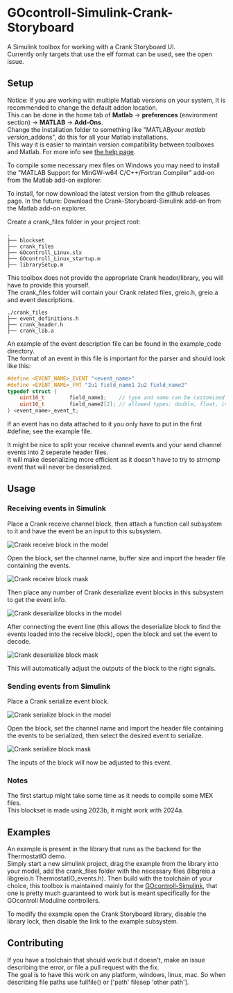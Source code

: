 # GOcontroll-Simulink-Crank-Storyboard
A Simulink toolbox for working with a Crank Storyboard UI.  
Currently only targets that use the elf format can be used, see the open issue.

## Setup
Notice: If you are working with multiple Matlab versions on your system, It is recommended to change the default addon location.  
This can be done in the home tab of **Matlab** -> **preferences** (environment section) -> **MATLAB** -> **Add-Ons**.  
Change the installation folder to something like "MATLAB*your matlab version*_addons", do this for all your Matlab installations.  
This way it is easier to maintain version compatibility between toolboxes and Matlab. For more info see [the help page](https://nl.mathworks.com/help/matlab/matlab_env/get-add-ons.html).  

To compile some necessary mex files on Windows you may need to install the "MATLAB Support for MinGW-w64 C/C++/Fortran Compiler" add-on from the Matlab add-on explorer.

To install, for now download the latest version from the github releases page.
In the future:
Download the Crank-Storyboard-Simulink add-on from the Matlab add-on explorer.

Create a crank_files folder in your project root:
``` text
.
├── blockset
├── crank_files
├── GOcontroll_Linux.slx
├── GOcontroll_Linux_startup.m
├── librarySetup.m
```
This toolbox does not provide the appropriate Crank header/library, you will have to provide this yourself.  
The crank_files folder will contain your Crank related files, greio.h, greio.a and event descriptions.  
``` text
./crank_files
├── event_definitions.h
├── crank_header.h
├── crank_lib.a
```
An example of the event description file can be found in the example_code directory.  
The format of an event in this file is important for the parser and should look like this:
``` h
#define <EVENT_NAME>_EVENT "<event_name>"
#define <EVENT_NAME>_FMT "2u1 field_name1 2u2 field_name2"
typedef struct {
	uint16_t 		field_name1;    // type and name can be customized as desired, but need to be on one line
	uint16_t 		field_name2[2]; // allowed types: double, float, int8_t, uint8_t, int16_t, uint16_t, int32_t, uint32_t
} <event_name>_event_t;
```
If an event has no data attached to it you only have to put in the first #define, see the example file.  

It might be nice to split your receive channel events and your send channel events into 2 seperate header files.  
It will make deserializing more efficient as it doesn't have to try to strncmp event that will never be deserialized.  

## Usage

### Receiving events in Simulink
Place a Crank receive channel block, then attach a function call subsystem to it and have the event be an input to this subsystem.  

![Crank receive block in the model](images/crank_receive.png)  

Open the block, set the channel name, buffer size and import the header file containing the events.  
  
![Crank receive block mask](images/crank_receive_mask.png)  

Then place any number of Crank deserialize event blocks in this subsystem to get the event info.

![Crank deserialize blocks in the model](images/crank_deserialize.png)  

After connecting the event line (this allows the deserialize block to find the events loaded into the receive block), open the block and set the event to decode.  

![Crank deserialize block mask](images/crank_deserialize_mask.png)

This will automatically adjust the outputs of the block to the right signals.

### Sending events from Simulink
Place a Crank serialize event block.  

![Crank serialize block in the model](images/crank_serialize.png)  

Open the block, set the channel name and import the header file containing the events to be serialized, then select the desired event to serialize.  

![Crank serialize block mask](images/crank_serialize_mask.png)

The inputs of the block will now be adjusted to this event.

### Notes

The first startup might take some time as it needs to compile some MEX files.  
This blockset is made using 2023b, it might work with 2024a.

## Examples

An example is present in the library that runs as the backend for the ThermostatIO demo.  
Simply start a new simulink project, drag the example from the library into your model, add the crank_files folder with the necessary files (libgreio.a libgreio.h ThermostatIO_events.h).
Then build with the toolchain of your choice, this toolbox is maintained mainly for the [GOcontroll-Simulink](https://github.com/GOcontroll/GOcontroll-Simulink), that one is pretty much guaranteed to work but is meant specifically for the GOcontroll Moduline controllers.

To modify the example open the Crank Storyboard library, disable the library lock, then disable the link to the example subsystem.

## Contributing

If you have a toolchain that should work but it doesn't, make an issue describing the error, or file a pull request with the fix.  
The goal is to have this work on any platform, windows, linux, mac. So when describing file paths use fullfile() or ['path' filesep 'other path'].